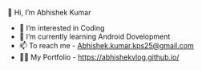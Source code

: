  👋 Hi, I’m Abhishek Kumar
- 👀 I’m interested in Coding
- 🌱 I’m currently learning Android Dovelopment
- 📫 To reach me - Abhishek.kumar.kps25@gmail.com 
- 👨‍💻 My Portfolio - https://abhishekvlog.github.io/

<!---
Abhishekvlog/Abhishekvlog is a ✨ special ✨ repository because its `README.md` (this file) appears on your GitHub profile.
You can click the Preview link to take a look at your changes.
--->
